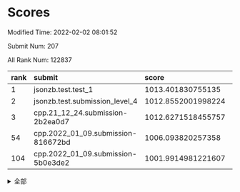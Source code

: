 # Scores

Modified Time: 2022-02-02 08:01:52

Submit Num: 207

All Rank Num: 122837

| rank |               submit               |       score        |       sigma        | pk_num |
| :--- | :--------------------------------- | :----------------- | :----------------- | :----- |
| 1    | jsonzb.test.test_1                 | 1013.401830755135  | 0.8305275776207476 | 2378   |
| 2    | jsonzb.test.submission_level_4     | 1012.8552001998224 | 0.8284274815869224 | 2370   |
| 3    | cpp.21_12_24.submission-2b2ea0d7   | 1012.6271518455757 | 0.7899859192848752 | 2373   |
| 54   | cpp.2022_01_09.submission-816672bd | 1006.093820257358  | 0.7290980233152603 | 2375   |
| 104  | cpp.2022_01_09.submission-5b0e3de2 | 1001.9914981221607 | 0.7078072273415336 | 2370   |


<details>
<summary>全部</summary>

| rank |                 submit                 |       score        |       sigma        | pk_num |
| :--- | :------------------------------------- | :----------------- | :----------------- | :----- |
| 1    | jsonzb.test.test_1                     | 1013.401830755135  | 0.8305275776207476 | 2378   |
| 2    | jsonzb.test.submission_level_4         | 1012.8552001998224 | 0.8284274815869224 | 2370   |
| 3    | cpp.21_12_24.submission-2b2ea0d7       | 1012.6271518455757 | 0.7899859192848752 | 2373   |
| 4    | gobigger.level_3.submission_level_3_34 | 1011.6313654511094 | 0.7791477187545952 | 2374   |
| 5    | gobigger.level_3.submission_level_3_44 | 1011.4825503968625 | 0.7732371398250157 | 2376   |
| 6    | gobigger.level_3.submission_level_3_37 | 1011.4038573583695 | 0.7802533480059635 | 2372   |
| 7    | gobigger.level_3.submission_level_3_17 | 1011.333782077448  | 0.7649853178519463 | 2374   |
| 8    | gobigger.level_3.submission_level_3_16 | 1011.0476868594876 | 0.7582615056973205 | 2372   |
| 9    | gobigger.level_3.submission_level_3_35 | 1010.7130667518438 | 0.770042904509458  | 2376   |
| 10   | gobigger.level_3.submission_level_3_5  | 1010.6037884725106 | 0.7708097692691506 | 2374   |
| 11   | gobigger.level_3.submission_level_3_27 | 1010.5858707918394 | 0.7504186278557503 | 2377   |
| 12   | gobigger.level_3.submission_level_3_24 | 1010.5507945962719 | 0.765340373580886  | 2371   |
| 13   | gobigger.level_3.submission_level_3_43 | 1010.5373540048524 | 0.7848428061108145 | 2374   |
| 14   | gobigger.level_3.submission_level_3_30 | 1010.5011505857436 | 0.7569601098072323 | 2377   |
| 15   | gobigger.level_3.submission_level_3_23 | 1010.491280643392  | 0.7599813276532235 | 2372   |
| 16   | gobigger.level_3.submission_level_3_40 | 1010.4399679225492 | 0.7619802367049774 | 2377   |
| 17   | gobigger.level_3.submission_level_3_36 | 1010.3981899194439 | 0.7600960378459203 | 2374   |
| 18   | gobigger.level_3.submission_level_3_32 | 1010.3083514886376 | 0.754753281057105  | 2374   |
| 19   | gobigger.level_3.submission_level_3_49 | 1010.2310545425069 | 0.7754987361205661 | 2376   |
| 20   | gobigger.level_3.submission_level_3_21 | 1010.1957128789904 | 0.7545808334407366 | 2373   |
| 21   | gobigger.level_3.submission_level_3_18 | 1010.1717686264849 | 0.757212020025906  | 2377   |
| 22   | gobigger.level_3.submission_level_3_0  | 1010.1497852168395 | 0.7563164954531602 | 2377   |
| 23   | gobigger.level_3.submission_level_3_25 | 1010.1492722456053 | 0.7624743957671036 | 2375   |
| 24   | gobigger.level_3.submission_level_3_15 | 1010.0428811243054 | 0.7653608919274079 | 2369   |
| 25   | gobigger.level_3.submission_level_3_13 | 1010.034274785935  | 0.7466329176590372 | 2369   |
| 26   | gobigger.level_3.submission_level_3_31 | 1010.0015074905425 | 0.7500779755617315 | 2368   |
| 27   | gobigger.level_3.submission_level_3_26 | 1009.9294573642801 | 0.7417004635995493 | 2372   |
| 28   | gobigger.level_3.submission_level_3_9  | 1009.8185083021283 | 0.7894691976074564 | 2375   |
| 29   | gobigger.level_3.submission_level_3_3  | 1009.7921211250731 | 0.755394872799153  | 2378   |
| 30   | gobigger.level_3.submission_level_3_10 | 1009.7685296680269 | 0.7484927899835407 | 2373   |
| 31   | gobigger.level_3.submission_level_3_41 | 1009.7234650708843 | 0.7600591889842587 | 2378   |
| 32   | gobigger.level_3.submission_level_3_28 | 1009.5239310561116 | 0.7485719569752308 | 2371   |
| 33   | gobigger.level_3.submission_level_3_39 | 1009.4243164667745 | 0.7406322873351533 | 2372   |
| 34   | gobigger.level_3.submission_level_3_11 | 1009.4039316975171 | 0.7562535619992508 | 2382   |
| 35   | gobigger.level_3.submission_level_3_47 | 1009.3191222775848 | 0.7549648090002885 | 2379   |
| 36   | gobigger.level_3.submission_level_3_20 | 1009.2924791171109 | 0.7454290624273604 | 2376   |
| 37   | gobigger.level_3.submission_level_3_22 | 1009.2693565193835 | 0.7539194954767934 | 2372   |
| 38   | gobigger.level_3.submission_level_3_4  | 1009.255527704821  | 0.7243584835920797 | 2378   |
| 39   | gobigger.level_3.submission_level_3_7  | 1009.2386494808428 | 0.7619202959007859 | 2372   |
| 40   | gobigger.level_3.submission_level_3_14 | 1009.206450782302  | 0.7683758227300972 | 2380   |
| 41   | gobigger.level_3.submission_level_3_42 | 1009.2064451287712 | 0.76720263123261   | 2375   |
| 42   | gobigger.level_3.submission_level_3_46 | 1009.1907974526597 | 0.7713933860904839 | 2380   |
| 43   | gobigger.level_3.submission_level_3_45 | 1009.1772072804148 | 0.7557729830464482 | 2376   |
| 44   | gobigger.level_3.submission_level_3_33 | 1008.9536317722135 | 0.7439214933234941 | 2370   |
| 45   | gobigger.level_3.submission_level_3_8  | 1008.8742980325502 | 0.741060347014143  | 2379   |
| 46   | gobigger.level_3.submission_level_3_38 | 1008.8462710061928 | 0.732344277398442  | 2374   |
| 47   | gobigger.level_3.submission_level_3_2  | 1008.7915990644362 | 0.7550431766786703 | 2373   |
| 48   | gobigger.level_3.submission_level_3_1  | 1008.7865111874778 | 0.7570673533501008 | 2370   |
| 49   | gobigger.level_3.submission_level_3_48 | 1008.7390388747851 | 0.7654393978979713 | 2372   |
| 50   | gobigger.level_3.submission_level_3_19 | 1008.6868374317122 | 0.7525413683231604 | 2370   |
| 51   | gobigger.level_3.submission_level_3_29 | 1008.6235683085017 | 0.7343901335175587 | 2373   |
| 52   | gobigger.level_3.submission_level_3_12 | 1008.4562847939098 | 0.7260531475759672 | 2372   |
| 53   | gobigger.level_3.submission_level_3_6  | 1007.6598775973199 | 0.71407824002446   | 2372   |
| 54   | cpp.2022_01_09.submission-816672bd     | 1006.093820257358  | 0.7290980233152603 | 2375   |
| 55   | gobigger.level_1.submission_level_1_36 | 1005.9458952704415 | 0.7190131949575396 | 2378   |
| 56   | gobigger.level_1.submission_level_1_27 | 1004.9592728999822 | 0.7252718468854765 | 2374   |
| 57   | gobigger.level_1.submission_level_1_31 | 1004.5133200571253 | 0.7227169739142159 | 2373   |
| 58   | gobigger.level_1.submission_level_1_21 | 1004.3254357571351 | 0.7250225340852985 | 2373   |
| 59   | gobigger.level_1.submission_level_1_5  | 1004.2730338493612 | 0.7151867314287501 | 2373   |
| 60   | gobigger.level_1.submission_level_1_18 | 1004.2718436315813 | 0.726801479227345  | 2380   |
| 61   | gobigger.level_1.submission_level_1_35 | 1004.2425626354279 | 0.7223183761295505 | 2374   |
| 62   | gobigger.level_1.submission_level_1_39 | 1004.2283847216869 | 0.7209932435569093 | 2375   |
| 63   | gobigger.level_1.submission_level_1_12 | 1004.101105475355  | 0.7250582225224466 | 2375   |
| 64   | gobigger.level_1.submission_level_1_16 | 1004.0799414220185 | 0.7151515017471289 | 2369   |
| 65   | gobigger.level_1.submission_level_1_1  | 1004.0400933141793 | 0.7209779766406506 | 2370   |
| 66   | gobigger.level_1.submission_level_1_10 | 1003.9469821527508 | 0.7079688455014616 | 2374   |
| 67   | gobigger.level_1.submission_level_1_13 | 1003.9262805741779 | 0.7272971125844905 | 2373   |
| 68   | gobigger.level_1.submission_level_1_24 | 1003.8773965343601 | 0.7202087673481585 | 2377   |
| 69   | gobigger.level_1.submission_level_1_25 | 1003.8477140430392 | 0.7214192363361618 | 2379   |
| 70   | gobigger.level_1.submission_level_1_19 | 1003.8321920117937 | 0.7179697445799839 | 2376   |
| 71   | gobigger.level_1.submission_level_1_3  | 1003.718743529596  | 0.7136054889042024 | 2373   |
| 72   | gobigger.level_1.submission_level_1_34 | 1003.6384585005607 | 0.72005064201934   | 2374   |
| 73   | gobigger.level_1.submission_level_1_23 | 1003.6338282987018 | 0.7178336878272165 | 2368   |
| 74   | gobigger.level_1.submission_level_1_29 | 1003.6304186005049 | 0.704243114659683  | 2370   |
| 75   | gobigger.level_1.submission_level_1_4  | 1003.4584143014337 | 0.7296481498464636 | 2378   |
| 76   | gobigger.level_1.submission_level_1_22 | 1003.3390229448322 | 0.7087573325298593 | 2379   |
| 77   | gobigger.level_1.submission_level_1_43 | 1003.3082016544043 | 0.7092664430870773 | 2379   |
| 78   | gobigger.level_1.submission_level_1_42 | 1003.2908461085215 | 0.707221610568764  | 2375   |
| 79   | gobigger.level_1.submission_level_1_38 | 1003.2541167490489 | 0.7101210521122211 | 2369   |
| 80   | gobigger.level_1.submission_level_1_26 | 1003.1575269958996 | 0.7112430335337682 | 2374   |
| 81   | gobigger.level_1.submission_level_1_40 | 1003.1172899482609 | 0.7209968932909955 | 2367   |
| 82   | gobigger.level_1.submission_level_1_47 | 1003.1033704461582 | 0.7134600423023383 | 2369   |
| 83   | gobigger.level_1.submission_level_1_30 | 1003.0559800411888 | 0.7191755087163771 | 2371   |
| 84   | gobigger.level_1.submission_level_1_37 | 1002.9642512514339 | 0.7150741075288292 | 2375   |
| 85   | gobigger.level_1.submission_level_1_2  | 1002.8768570121163 | 0.714387244579861  | 2379   |
| 86   | gobigger.level_1.submission_level_1_49 | 1002.8293809246261 | 0.7059876109776776 | 2373   |
| 87   | gobigger.level_1.submission_level_1_9  | 1002.8214822354066 | 0.7116562595539835 | 2377   |
| 88   | gobigger.level_1.submission_level_1_6  | 1002.7399835041809 | 0.7147069948001362 | 2374   |
| 89   | gobigger.level_1.submission_level_1_7  | 1002.6911548735507 | 0.7269004485995955 | 2374   |
| 90   | gobigger.level_1.submission_level_1_20 | 1002.6875834933107 | 0.7099961183375679 | 2372   |
| 91   | gobigger.level_1.submission_level_1_32 | 1002.6824118257238 | 0.7199263141714679 | 2375   |
| 92   | gobigger.level_1.submission_level_1_11 | 1002.6677004639815 | 0.7082310959649237 | 2371   |
| 93   | gobigger.level_1.submission_level_1_44 | 1002.6337396813002 | 0.7129272548674308 | 2373   |
| 94   | gobigger.level_1.submission_level_1_41 | 1002.5640262121655 | 0.7144779971137604 | 2374   |
| 95   | gobigger.level_1.submission_level_1_0  | 1002.5603251141804 | 0.713882723915545  | 2378   |
| 96   | gobigger.level_1.submission_level_1_45 | 1002.5545408209562 | 0.7048511653012594 | 2375   |
| 97   | gobigger.level_1.submission_level_1_46 | 1002.4797745988853 | 0.7186438718314304 | 2376   |
| 98   | gobigger.level_1.submission_level_1_17 | 1002.4446290346998 | 0.7121844582001216 | 2370   |
| 99   | gobigger.level_1.submission_level_1_8  | 1002.4232991408286 | 0.7108370179832548 | 2373   |
| 100  | gobigger.level_1.submission_level_1_28 | 1002.4028830937651 | 0.7197317779596651 | 2374   |
| 101  | gobigger.level_1.submission_level_1_48 | 1002.3760186211897 | 0.716318728720401  | 2374   |
| 102  | gobigger.level_1.submission_level_1_15 | 1002.3418413054562 | 0.7124634722316294 | 2373   |
| 103  | gobigger.level_1.submission_level_1_14 | 1002.1391347611727 | 0.7071116971587039 | 2377   |
| 104  | cpp.2022_01_09.submission-5b0e3de2     | 1001.9914981221607 | 0.7078072273415336 | 2370   |
| 105  | gobigger.level_1.submission_level_1_33 | 1001.76388929374   | 0.7183311480413378 | 2377   |
| 106  | gobigger.random.submission_random_32   | 997.524055949858   | 0.6982912780732351 | 2367   |
| 107  | gobigger.random.submission_random_24   | 997.0522488584148  | 0.7117074016937409 | 2368   |
| 108  | gobigger.random.submission_random_42   | 996.6793757231867  | 0.7062380703560625 | 2378   |
| 109  | gobigger.random.submission_random_15   | 996.679054875014   | 0.7172192240385894 | 2377   |
| 110  | gobigger.random.submission_random_44   | 996.6366556592778  | 0.6997753576000081 | 2378   |
| 111  | gobigger.random.submission_random_40   | 996.6078577359779  | 0.7150189360941944 | 2372   |
| 112  | gobigger.random.submission_random_36   | 996.5931802838037  | 0.7191386041358775 | 2372   |
| 113  | gobigger.random.submission_random_49   | 996.5885004797565  | 0.7040086122819597 | 2371   |
| 114  | gobigger.random.submission_random_31   | 996.5048904036013  | 0.7094961386668234 | 2373   |
| 115  | gobigger.random.submission_random_27   | 996.4441697527288  | 0.7263427220238963 | 2374   |
| 116  | gobigger.random.submission_random_19   | 996.4386861385137  | 0.7004557833971143 | 2370   |
| 117  | gobigger.random.submission_random_37   | 996.318765556129   | 0.7060078784586623 | 2370   |
| 118  | gobigger.random.submission_random_0    | 996.256979138797   | 0.7187190465148214 | 2370   |
| 119  | gobigger.random.submission_random_11   | 996.2565517202488  | 0.717217576113885  | 2371   |
| 120  | gobigger.random.submission_random_13   | 996.2408230400669  | 0.7070369140305691 | 2379   |
| 121  | gobigger.random.submission_random_17   | 996.2336403437497  | 0.7263672387463181 | 2378   |
| 122  | gobigger.random.submission_random_20   | 996.088474755796   | 0.7087807854316778 | 2375   |
| 123  | gobigger.random.submission_random_29   | 996.0489203053108  | 0.7132043938621733 | 2371   |
| 124  | gobigger.random.submission_random_47   | 996.0219884580922  | 0.7010193659419525 | 2373   |
| 125  | gobigger.random.submission_random_12   | 995.9445786054112  | 0.7154907363466286 | 2372   |
| 126  | gobigger.random.submission_random_43   | 995.9359496049191  | 0.7220248832609194 | 2375   |
| 127  | gobigger.random.submission_random_45   | 995.9098626320473  | 0.719252510689082  | 2370   |
| 128  | gobigger.random.submission_random_7    | 995.8944384095616  | 0.7164364516091641 | 2372   |
| 129  | gobigger.random.submission_random_4    | 995.8762195591889  | 0.7145087365554826 | 2372   |
| 130  | gobigger.random.submission_random_5    | 995.831505783889   | 0.7092499903123962 | 2377   |
| 131  | gobigger.random.submission_random_10   | 995.8184974706727  | 0.7196600965574075 | 2374   |
| 132  | gobigger.random.submission_random_34   | 995.8134384211471  | 0.7182276669010054 | 2375   |
| 133  | gobigger.random.submission_random_22   | 995.7593581903336  | 0.7216092160345775 | 2376   |
| 134  | gobigger.random.submission_random_26   | 995.7057231891395  | 0.710535435450403  | 2375   |
| 135  | gobigger.random.submission_random_23   | 995.6762285844753  | 0.7118051977908699 | 2375   |
| 136  | gobigger.random.submission_random_28   | 995.6435521861292  | 0.7024293950571797 | 2374   |
| 137  | gobigger.random.submission_random_30   | 995.5936101097573  | 0.7185178553720929 | 2374   |
| 138  | gobigger.random.submission_random_1    | 995.5508217895024  | 0.7045412124462006 | 2377   |
| 139  | gobigger.random.submission_random_46   | 995.5226936602886  | 0.7098733071109522 | 2373   |
| 140  | gobigger.random.submission_random_8    | 995.499242909474   | 0.7171543950968632 | 2369   |
| 141  | gobigger.random.submission_random_48   | 995.4586857381031  | 0.7252206375082073 | 2369   |
| 142  | gobigger.random.submission_random_6    | 995.3031334968356  | 0.7142328909823692 | 2371   |
| 143  | gobigger.random.submission_random_9    | 995.2776116539651  | 0.7017493474650477 | 2374   |
| 144  | gobigger.random.submission_random_21   | 995.2071597534035  | 0.7139755246843736 | 2374   |
| 145  | gobigger.random.submission_random_39   | 995.206813200639   | 0.7122883761210033 | 2374   |
| 146  | gobigger.random.submission_random_35   | 995.1912611780377  | 0.7037821774748518 | 2371   |
| 147  | gobigger.random.submission_random_41   | 995.1876588008338  | 0.695957390007175  | 2374   |
| 148  | gobigger.random.submission_random_33   | 995.1774493594651  | 0.7029693195419339 | 2374   |
| 149  | gobigger.random.submission_random_38   | 995.1464716323737  | 0.719506927825038  | 2373   |
| 150  | gobigger.random.submission_random_16   | 995.0237328963699  | 0.7124324040596226 | 2368   |
| 151  | gobigger.level_2.submission_level_2_16 | 994.7861091673909  | 0.727842965062238  | 2371   |
| 152  | gobigger.random.submission_random_2    | 994.6927051174271  | 0.7222775424957621 | 2371   |
| 153  | gobigger.level_2.submission_level_2_36 | 994.680533166984   | 0.7283255784571399 | 2370   |
| 154  | gobigger.random.submission_random_18   | 994.668413445737   | 0.7178421660394827 | 2372   |
| 155  | gobigger.random.submission_random_14   | 994.4983875706557  | 0.7119983935556551 | 2372   |
| 156  | gobigger.random.submission_random_3    | 994.2993625762497  | 0.7296093263400604 | 2376   |
| 157  | gobigger.level_2.submission_level_2_6  | 993.9453636824329  | 0.7200321417859061 | 2371   |
| 158  | gobigger.random.submission_random_25   | 993.8055857558767  | 0.7149359086019383 | 2377   |
| 159  | gobigger.level_2.submission_level_2_19 | 993.5774556167909  | 0.7298364089733903 | 2375   |
| 160  | gobigger.level_2.submission_level_2_21 | 993.5438759313621  | 0.7435656239023536 | 2377   |
| 161  | gobigger.level_2.submission_level_2_34 | 993.3049276328577  | 0.7409387590795283 | 2375   |
| 162  | gobigger.level_2.submission_level_2_49 | 993.1463644549312  | 0.7320687127892278 | 2367   |
| 163  | gobigger.level_2.submission_level_2_39 | 993.0826685221859  | 0.7392153815093859 | 2375   |
| 164  | gobigger.level_2.submission_level_2_31 | 993.0669083099359  | 0.7302350581319152 | 2377   |
| 165  | gobigger.level_2.submission_level_2_43 | 993.0014451850669  | 0.7387773762509774 | 2371   |
| 166  | gobigger.level_2.submission_level_2_44 | 992.8999544669805  | 0.734573058726092  | 2378   |
| 167  | gobigger.level_2.submission_level_2_15 | 992.8990859224638  | 0.7585577143587436 | 2370   |
| 168  | gobigger.level_2.submission_level_2_38 | 992.8311619247494  | 0.7538344401393181 | 2374   |
| 169  | gobigger.level_2.submission_level_2_40 | 992.8088629867805  | 0.7238036298303786 | 2371   |
| 170  | gobigger.level_2.submission_level_2_2  | 992.7617504523485  | 0.7460487122171736 | 2371   |
| 171  | gobigger.level_2.submission_level_2_23 | 992.7558229839589  | 0.7330390549102376 | 2378   |
| 172  | gobigger.level_2.submission_level_2_17 | 992.7051679460831  | 0.7399300837116454 | 2371   |
| 173  | gobigger.level_2.submission_level_2_46 | 992.5524330391211  | 0.7338771287250653 | 2375   |
| 174  | gobigger.level_2.submission_level_2_4  | 992.543854173175   | 0.7417356294061244 | 2376   |
| 175  | gobigger.level_2.submission_level_2_42 | 992.3808914859175  | 0.733300745931978  | 2378   |
| 176  | gobigger.level_2.submission_level_2_45 | 992.3680586912025  | 0.7323122103870632 | 2370   |
| 177  | gobigger.level_2.submission_level_2_37 | 992.3529065037056  | 0.7264423741168159 | 2372   |
| 178  | gobigger.level_2.submission_level_2_11 | 992.3512389439962  | 0.7314342231777673 | 2371   |
| 179  | gobigger.level_2.submission_level_2_0  | 992.304034186323   | 0.765940253483055  | 2368   |
| 180  | gobigger.level_2.submission_level_2_20 | 992.3035747601282  | 0.7687973969395638 | 2374   |
| 181  | gobigger.level_2.submission_level_2_41 | 992.2872809403555  | 0.7384768193336826 | 2381   |
| 182  | gobigger.level_2.submission_level_2_1  | 992.2540820929162  | 0.7363424442386    | 2374   |
| 183  | gobigger.level_2.submission_level_2_22 | 992.2455888686118  | 0.7505278862519406 | 2373   |
| 184  | gobigger.level_2.submission_level_2_30 | 992.2099672016647  | 0.7488584262331297 | 2372   |
| 185  | gobigger.level_2.submission_level_2_27 | 992.176333610011   | 0.7186686785734324 | 2376   |
| 186  | gobigger.level_2.submission_level_2_26 | 992.0072805374078  | 0.7525264325760528 | 2376   |
| 187  | gobigger.level_2.submission_level_2_12 | 991.9741265908649  | 0.7728730371912713 | 2367   |
| 188  | gobigger.level_2.submission_level_2_9  | 991.8505181204395  | 0.7344000106601579 | 2374   |
| 189  | gobigger.level_2.submission_level_2_29 | 991.7336992321891  | 0.7571586042540596 | 2374   |
| 190  | gobigger.level_2.submission_level_2_8  | 991.7219303220693  | 0.75688246726702   | 2370   |
| 191  | gobigger.level_2.submission_level_2_48 | 991.7131871883853  | 0.7479709912390979 | 2370   |
| 192  | gobigger.level_2.submission_level_2_35 | 991.6523706675179  | 0.7514127945687289 | 2379   |
| 193  | gobigger.level_2.submission_level_2_10 | 991.6367039464362  | 0.7605095546368925 | 2374   |
| 194  | gobigger.level_2.submission_level_2_33 | 991.5184100882578  | 0.7359566539613415 | 2369   |
| 195  | gobigger.level_2.submission_level_2_3  | 991.3779332316406  | 0.745793421322628  | 2376   |
| 196  | gobigger.level_2.submission_level_2_25 | 991.3398584944158  | 0.7478046089348233 | 2370   |
| 197  | gobigger.level_2.submission_level_2_28 | 991.3230243099321  | 0.7443976634659552 | 2369   |
| 198  | gobigger.level_2.submission_level_2_24 | 991.3032292412113  | 0.7565784825488279 | 2379   |
| 199  | gobigger.level_2.submission_level_2_14 | 991.272500733956   | 0.750736219484823  | 2372   |
| 200  | gobigger.level_2.submission_level_2_7  | 991.2429132338142  | 0.7623038620711997 | 2375   |
| 201  | gobigger.level_2.submission_level_2_13 | 991.0513103457027  | 0.7519788887264649 | 2375   |
| 202  | gobigger.level_2.submission_level_2_32 | 990.8504820291748  | 0.7482545240335848 | 2373   |
| 203  | gobigger.level_2.submission_level_2_47 | 990.6674702844605  | 0.764278469843121  | 2372   |
| 204  | gobigger.level_2.submission_level_2_18 | 989.7565339565024  | 0.764322468216848  | 2372   |
| 205  | gobigger.level_2.submission_level_2_5  | 989.6440244162982  | 0.7658581923724188 | 2374   |
| 206  | gobigger.none.submission_none_1        | 977.5621500172883  | 1.3185014272327331 | 2375   |
| 207  | gobigger.none.submission_none_0        | 976.4256672123744  | 1.4214326272926836 | 2376   |

</details>